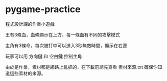 # pygame-practice
程式設計課的作業小遊戲


王有3條血，血條顯示在上方，每一條血有不同的攻擊模式

主角有3條命，每次被打中可以進入3秒無敵時間，顯示在右邊

玩家可以用 方向鍵 和 空白鍵 控制主角


由於是作業，素材都是網路上亂抓的，在下載前請先查看 素材來源.txt 確保你知道這些素材的來源。

